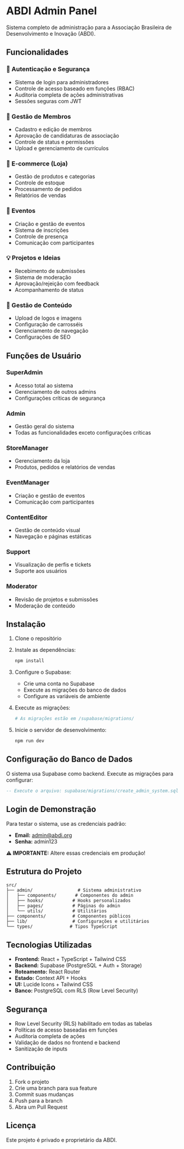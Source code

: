 # ABDI Admin Panel

Sistema completo de administração para a Associação Brasileira de Desenvolvimento e Inovação (ABDI).

## Funcionalidades

### 🔐 Autenticação e Segurança
- Sistema de login para administradores
- Controle de acesso baseado em funções (RBAC)
- Auditoria completa de ações administrativas
- Sessões seguras com JWT

### 👥 Gestão de Membros
- Cadastro e edição de membros
- Aprovação de candidaturas de associação
- Controle de status e permissões
- Upload e gerenciamento de currículos

### 🛒 E-commerce (Loja)
- Gestão de produtos e categorias
- Controle de estoque
- Processamento de pedidos
- Relatórios de vendas

### 📅 Eventos
- Criação e gestão de eventos
- Sistema de inscrições
- Controle de presença
- Comunicação com participantes

### 💡 Projetos e Ideias
- Recebimento de submissões
- Sistema de moderação
- Aprovação/rejeição com feedback
- Acompanhamento de status

### 🎨 Gestão de Conteúdo
- Upload de logos e imagens
- Configuração de carrosséis
- Gerenciamento de navegação
- Configurações de SEO

## Funções de Usuário

### SuperAdmin
- Acesso total ao sistema
- Gerenciamento de outros admins
- Configurações críticas de segurança

### Admin
- Gestão geral do sistema
- Todas as funcionalidades exceto configurações críticas

### StoreManager
- Gerenciamento da loja
- Produtos, pedidos e relatórios de vendas

### EventManager
- Criação e gestão de eventos
- Comunicação com participantes

### ContentEditor
- Gestão de conteúdo visual
- Navegação e páginas estáticas

### Support
- Visualização de perfis e tickets
- Suporte aos usuários

### Moderator
- Revisão de projetos e submissões
- Moderação de conteúdo

## Instalação

1. Clone o repositório
2. Instale as dependências:
   ```bash
   npm install
   ```

3. Configure o Supabase:
   - Crie uma conta no Supabase
   - Execute as migrações do banco de dados
   - Configure as variáveis de ambiente

4. Execute as migrações:
   ```bash
   # As migrações estão em /supabase/migrations/
   ```

5. Inicie o servidor de desenvolvimento:
   ```bash
   npm run dev
   ```

## Configuração do Banco de Dados

O sistema usa Supabase como backend. Execute as migrações para configurar:

```sql
-- Execute o arquivo: supabase/migrations/create_admin_system.sql
```

## Login de Demonstração

Para testar o sistema, use as credenciais padrão:

- **Email:** admin@abdi.org
- **Senha:** admin123

**⚠️ IMPORTANTE:** Altere essas credenciais em produção!

## Estrutura do Projeto

```
src/
├── admin/                 # Sistema administrativo
│   ├── components/       # Componentes do admin
│   ├── hooks/           # Hooks personalizados
│   ├── pages/           # Páginas do admin
│   └── utils/           # Utilitários
├── components/          # Componentes públicos
├── lib/                 # Configurações e utilitários
└── types/              # Tipos TypeScript
```

## Tecnologias Utilizadas

- **Frontend:** React + TypeScript + Tailwind CSS
- **Backend:** Supabase (PostgreSQL + Auth + Storage)
- **Roteamento:** React Router
- **Estado:** Context API + Hooks
- **UI:** Lucide Icons + Tailwind CSS
- **Banco:** PostgreSQL com RLS (Row Level Security)

## Segurança

- Row Level Security (RLS) habilitado em todas as tabelas
- Políticas de acesso baseadas em funções
- Auditoria completa de ações
- Validação de dados no frontend e backend
- Sanitização de inputs

## Contribuição

1. Fork o projeto
2. Crie uma branch para sua feature
3. Commit suas mudanças
4. Push para a branch
5. Abra um Pull Request

## Licença

Este projeto é privado e proprietário da ABDI.